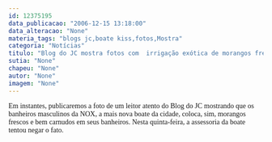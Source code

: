 ```yaml
---
id: 12375195
data_publicacao: "2006-12-15 13:18:00"
data_alteracao: "None"
materia_tags: "blogs jc,boate kiss,fotos,Mostra"
categoria: "Notícias"
titulo: "Blog do JC mostra fotos com  irrigação exótica de morangos frescos em banheiros da boate NOX"
sutia: "None"
chapeu: "None"
autor: "None"
imagem: "None"
---
```

<p><FONT face=Verdana>Em instantes, publicaremos a foto de um leitor atento do Blog do JC mostrando que os banheiros masculinos da NOX, a mais nova boate da cidade, coloca, sim, morangos frescos e bem carnudos em seus banheiros. Nesta quinta-feira, a assessoria da boate tentou negar o fato.</FONT> </p>
